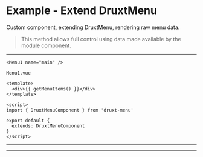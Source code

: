 # Example - Extend DruxtMenu

Custom component, extending DruxtMenu, rendering raw menu data.

> This method allows full control using data made available by the module component.

---

```vue
<Menu1 name="main" />
```

`Menu1.vue`
```vue
<template>
  <div>{{ getMenuItems() }}</div>
</template>

<script>
import { DruxtMenuComponent } from 'druxt-menu'

export default {
  extends: DruxtMenuComponent
}
</script>
```

---

<menu1 name="main"></menu1>

---

